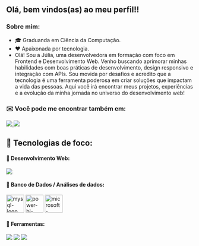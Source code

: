## Olá, bem vindos(as) ao meu perfil!!
### Sobre mim:
- 🎓 Graduanda em Ciência da Computação.
- ❤ Apaixonada por tecnologia.
- Olá! Sou a Júlia, uma desenvolvedora em formação com foco em Frontend e Desenvolvimento Web. Venho buscando aprimorar minhas habilidades com boas práticas de desenvolvimento, design responsivo e integração com APIs. Sou movida por desafios e acredito que a tecnologia é uma ferramenta poderosa em criar soluções que impactam a vida das pessoas.
  Aqui você irá encontrar meus projetos, experiências e a evolução da minha jornada no universo do desenvolvimento web!


### ✉️ Você pode me encontrar também em:
<a href = "https://www.linkedin.com/in/júlia-ribeiro-gonçalves-dev02/">
  <img src = "https://skillicons.dev/icons?i=linkedin" , src = "https://skillicons.dev"/>
</a>
<a href = mailto:goncalves.ribeiroju02@gmail.com>
  <img src = "https://skillicons.dev/icons?i=gmail" , src = "https://skillicons.dev"/>
</a>

## 🔧 Tecnologias de foco:
#### 🚀 Desenvolvimento Web:
<div display = "inline">
  <img src = "https://skillicons.dev/icons?i=js,html,css" , src = "https://skillicons.dev"/>
</div>

#### 🎲 Banco de Dados / Análises de dados:
<div display = "inline">
  <img width="48" height="48" src="https://img.icons8.com/color/48/mysql-logo.png" alt="mysql-logo"/>
  <img width="48" height="48" src="https://img.icons8.com/color/48/power-bi-2021.png" alt="power-bi-2021"/>
  <img width="48" height="48" src="https://img.icons8.com/color/48/microsoft-excel-2019--v1.png" alt="microsoft-excel-2019--v1"/>
</div>

#### 🔧 Ferramentas:
<div display = "inline">
  <img src= "https://skillicons.dev/icons?i=github" , src = "https://skillicons.dev"/>
  <img src= "https://skillicons.dev/icons?i=git" , src = "https://skillicons.dev"/>
  <img src= "https://skillicons.dev/icons?i=vscode" , src = "https://skillicons.dev"/>
</div>
